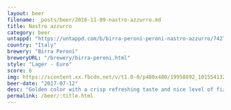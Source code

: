 ```yaml
---
layout: beer
filename: _posts/beer/2016-11-09-nastro-azzurro.md
title: Nastro azzurro
category: beer
untappd: "https://untappd.com/b/birra-peroni-peroni-nastro-azzurro/7427"
country: "Italy"
brewery: "Birra Peroni"
breweryURL: "/brewery/birra-peroni.html"
style: "Lager - Euro"
score: 6
img: https://scontent.xx.fbcdn.net/v/t1.0-0/p480x480/19958892_10155413285843745_928110663342860128_n.jpg?oh=25a8c4202e00c903ecc563e5d06a1688&oe=5AB22690
beer-date: "2017-07-12"
desc: "Golden color with a crisp refreshing taste and nice level of fizz. Great on a hot Italian day. No good once warm"
permalink: /beer/:title.html
---
```

